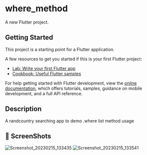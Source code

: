# where_method

A new Flutter project.

## Getting Started

This project is a starting point for a Flutter application.

A few resources to get you started if this is your first Flutter project:

- [Lab: Write your first Flutter app](https://docs.flutter.dev/get-started/codelab)
- [Cookbook: Useful Flutter samples](https://docs.flutter.dev/cookbook)

For help getting started with Flutter development, view the
[online documentation](https://docs.flutter.dev/), which offers tutorials,
samples, guidance on mobile development, and a full API reference.


## Description

A randcountry searching app to demo .where list method usage

## 📸 ScreenShots

![Screenshot_20230215_133435](https://user-images.githubusercontent.com/61213263/219349248-0fa3282f-4b4f-4678-ab44-da89b751c0e6.jpg)
![Screenshot_20230215_133541](https://user-images.githubusercontent.com/61213263/219349259-979dc1bb-a172-4038-8135-90fb22064d08.jpg)
